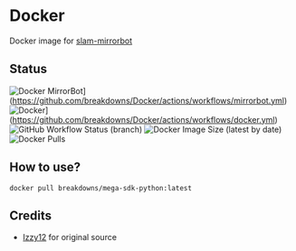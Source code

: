 # Docker
Docker image for [slam-mirrorbot](https://github.com/breakdowns/slam-mirrorbot)

## Status
![Docker MirrorBot](https://github.com/breakdowns/Docker/actions/workflows/mirrorbot.yml/badge.svg)](https://github.com/breakdowns/Docker/actions/workflows/mirrorbot.yml)
![Docker](https://github.com/breakdowns/Docker/actions/workflows/docker.yml/badge.svg)](https://github.com/breakdowns/Docker/actions/workflows/docker.yml)
![GitHub Workflow Status (branch)](https://img.shields.io/github/workflow/status/breakdowns/Docker/MirrorBot%20Docker/master?style=for-the-badge&label=Docker%20Build&logo=docker)
![Docker Image Size (latest by date)](https://img.shields.io/docker/image-size/breakdowns/mega-sdk-python?style=for-the-badge&label=Docker%20Size&logo=docker)
![Docker Pulls](https://img.shields.io/docker/pulls/breakdowns/mega-sdk-python?style=for-the-badge&label=Docker%20Pull&logo=docker)

## How to use?
```
docker pull breakdowns/mega-sdk-python:latest
```

## Credits
- [Izzy12](https://github.com/lzzy12/) for original source
